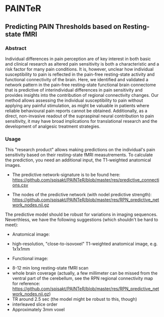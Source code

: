 # PAINTeR
## Predicting PAIN Thresholds based on Resting-state fMRI

### Abstract
Individual differences in pain perception are of key interest in both basic and clinical research as altered pain sensitivity is both a characteristic and a risk factor for many pain conditions.
It is, however, unclear how individual susceptibility to pain is reflected in the pain-free resting-state activity and functional connectivity of the brain.
Here, we identified and validated a network pattern in the pain-free resting-state functional brain connectome that is predictive of interindividual differences in pain sensitivity and provides insights into the contribution of regional connectivity changes.
Our method allows assessing the individual susceptibility to pain without applying any painful stimulation, as might be valuable in patients where reliable behavioural pain reports cannot be obtained. Additionally, as a direct, non-invasive readout of the supraspinal neural contribution to pain sensitivity, it may have broad implications for translational research and the development of analgesic treatment strategies.

### Usage
This "research product" allows making predictions on the individual's pain sensitivity based on their resting-state fMRI measutrements. To calculate the prediction, you need an additional input, the T1-weighted anatomical images.

- The predictive network-signature is to be found here:
https://github.com/spisakt/PAINTeR/blob/master/res/predictive_connections.csv

- The nodes of the predictive network (with nodel predictive strength):
https://github.com/spisakt/PAINTeR/blob/master/res/RPN_predictive_network_nodes.nii.gz

The predictive model should be robust for variations in imaging sequences.
Neverthless, we have the following suggestions (which shouldn't be hard to meet):
* Anatomical image:
 - high-resolution, "close-to-isovoxel" T1-weighted anatomical image, e.g. 1x1x1mm
* Functional image:
 - 8-12 min long resting-state fMRI scan
 - whole brain coverage (actually, a few millimeter can be missed from the ventral part of the cerebellum, see the RPN regional connectivity map for reference: https://github.com/spisakt/PAINTeR/blob/master/res/RPN_predictive_network_nodes.nii.gz)
 - TR around 2.5 sec (the model might be robust to this, though)
 - interleaved slice order
 - Approximately 3mm voxel
 
 
 
 
